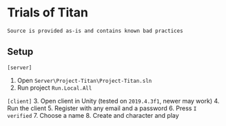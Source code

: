 # Trials of Titan

`Source is provided as-is and contains known bad practices`

## Setup

`[server]`
1. Open `Server\Project-Titan\Project-Titan.sln`
2. Run project `Run.Local.All`

`[client]`
3. Open client in Unity (tested on `2019.4.3f1`, newer may work)
4. Run the client
5. Register with any email and a password
6. Press `I verified`
7. Choose a name
8. Create and character and play
